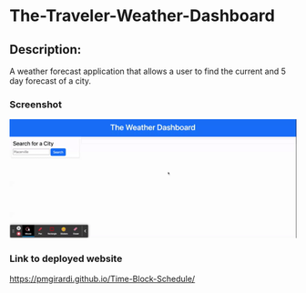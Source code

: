 
# The-Traveler-Weather-Dashboard

## Description:

A weather forecast application that allows a user to find the current and 5 day forecast of a city.

### Screenshot

![Deployed Website](images/demo.gif)

### Link to deployed website

https://pmgirardi.github.io/Time-Block-Schedule/
